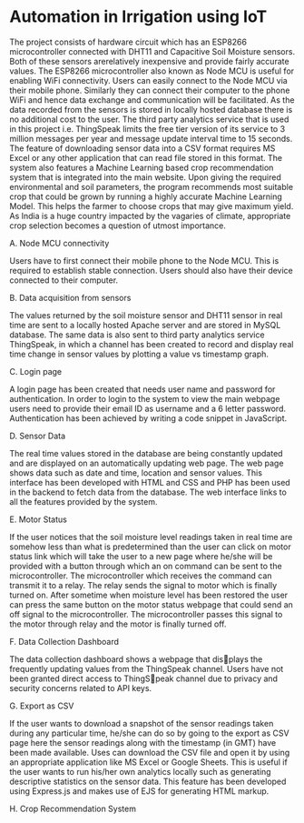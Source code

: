 # Automation in Irrigation using IoT
The project consists of hardware circuit which has an
ESP8266 microcontroller connected with DHT11 and Capacitive Soil Moisture sensors. 
Both of these sensors arerelatively inexpensive and provide fairly accurate values. 
The ESP8266 microcontroller also known as Node MCU is useful
for enabling WiFi connectivity. Users can easily connect to the
Node MCU via their mobile phone. Similarly they can connect
their computer to the phone WiFi and hence data exchange and
communication will be facilitated. As the data recorded from
the sensors is stored in locally hosted database there is no
additional cost to the user. The third party analytics service
that is used in this project i.e. ThingSpeak limits the free
tier version of its service to 3 million messages per year and
message update interval time to 15 seconds. The feature of
downloading sensor data into a CSV format requires MS Excel
or any other application that can read file stored in this format.
The system also features a Machine Learning
based crop recommendation system that is integrated into the
main website. Upon giving the required environmental and
soil parameters, the program recommends most suitable crop
that could be grown by running a highly accurate Machine
Learning Model. This helps the farmer to choose crops that
may give maximum yield. As India is a huge country impacted
by the vagaries of climate, appropriate crop selection becomes
a question of utmost importance.

A. Node MCU connectivity

Users have to first connect their mobile phone to the Node
MCU. This is required to establish stable connection. Users
should also have their device connected to their computer.

B. Data acquisition from sensors

The values returned by the soil moisture sensor and DHT11
sensor in real time are sent to a locally hosted Apache server
and are stored in MySQL database. The same data is also sent
to third party analytics service ThingSpeak, in which a channel
has been created to record and display real time change in
sensor values by plotting a value vs timestamp graph.

C. Login page

A login page has been created that needs user name and
password for authentication. In order to login to the system to
view the main webpage users need to provide their email ID
as username and a 6 letter password. Authentication has been
achieved by writing a code snippet in JavaScript.

D. Sensor Data

The real time values stored in the database are being
constantly updated and are displayed on an automatically
updating web page. The web page shows data such as date
and time, location and sensor values. This interface has been
developed with HTML and CSS and PHP has been used in
the backend to fetch data from the database. The web interface
links to all the features provided by the system.

E. Motor Status

If the user notices that the soil moisture level readings taken
in real time are somehow less than what is predetermined
than the user can click on motor status link which will
take the user to a new page where he/she will be provided
with a button through which an on command can be sent to
the microcontroller. The microcontroller which receives the
command can transmit it to a relay. The relay sends the signal
to motor which is finally turned on. After sometime when
moisture level has been restored the user can press the same
button on the motor status webpage that could send an off
signal to the microcontroller. The microcontroller passes this
signal to the motor through relay and the motor is finally
turned off.

F. Data Collection Dashboard

The data collection dashboard shows a webpage that displays the frequently updating values from the ThingSpeak
channel. Users have not been granted direct access to ThingSpeak channel due to privacy and security concerns related to
API keys.

G. Export as CSV

If the user wants to download a snapshot of the sensor
readings taken during any particular time, he/she can do so
by going to the export as CSV page here the sensor readings
along with the timestamp (in GMT) have been made available.
Uses can download the CSV file and open it by using an
appropriate application like MS Excel or Google Sheets. This
is useful if the user wants to run his/her own analytics locally
such as generating descriptive statistics on the sensor data.
This feature has been developed using Express.js and makes
use of EJS for generating HTML markup.

H. Crop Recommendation System

